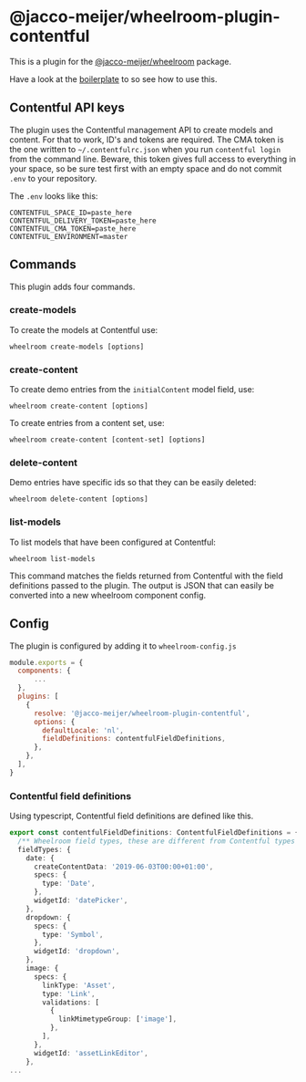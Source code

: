 # @jacco-meijer/wheelroom-plugin-contentful

This is a plugin for the [@jacco-meijer/wheelroom](https://www.npmjs.com/package/@jacco-meijer/wheelroom) package.

Have a look at the [boilerplate](https://github.com/jaccomeijer/wheelroom/tree/master/packages/boilerplate) to so see how to use this.

## Contentful API keys

The plugin uses the Contentful management API to create models and content.  For
that to work, ID's and tokens are required. The CMA token is the one written to
`~/.contentfulrc.json` when you run `contentful login` from the command line.
Beware, this token gives full access to everything in your space, so be sure
test first with an empty space and do not commit `.env` to your repository.

The `.env` looks like this:
```
CONTENTFUL_SPACE_ID=paste_here
CONTENTFUL_DELIVERY_TOKEN=paste_here
CONTENTFUL_CMA_TOKEN=paste_here
CONTENTFUL_ENVIRONMENT=master
```

## Commands

This plugin adds four commands.

### create-models

To create the models at Contentful use:
```
wheelroom create-models [options]
```

### create-content

To create demo entries from the `initialContent` model field, use:
```
wheelroom create-content [options]
```

To create entries from a content set, use:
```
wheelroom create-content [content-set] [options]
```

### delete-content

Demo entries have specific ids so that they can be easily deleted:
```
wheelroom delete-content [options]
```

### list-models

To list models that have been configured at Contentful:
```
wheelroom list-models
```

This command matches the fields returned from Contentful with the field
definitions passed to the plugin. The output is JSON that can easily be
converted into a new wheelroom component config.


## Config

The plugin is configured by adding it to `wheelroom-config.js`

```javascript
module.exports = {
  components: {
      ...
  },
  plugins: [
    {
      resolve: '@jacco-meijer/wheelroom-plugin-contentful',
      options: {
        defaultLocale: 'nl',
        fieldDefinitions: contentfulFieldDefinitions,
      },
    },
  ],
}
```


### Contentful field definitions

Using typescript, Contentful field definitions are defined like this. 

```typescript
export const contentfulFieldDefinitions: ContentfulFieldDefinitions = {
  /** Wheelroom field types, these are different from Contentful types */
  fieldTypes: {
    date: {
      createContentData: '2019-06-03T00:00+01:00',
      specs: {
        type: 'Date',
      },
      widgetId: 'datePicker',
    },
    dropdown: {
      specs: {
        type: 'Symbol',
      },
      widgetId: 'dropdown',
    },
    image: {
      specs: {
        linkType: 'Asset',
        type: 'Link',
        validations: [
          {
            linkMimetypeGroup: ['image'],
          },
        ],
      },
      widgetId: 'assetLinkEditor',
    },
...
```